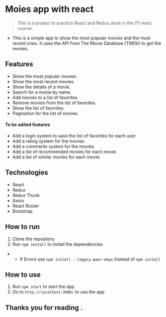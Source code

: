 # Moies app with react
> This is a project to practice React and Redux done in the ITI react course.
* This is a simple app to show the most popular movies and the most recent ones. It uses the API from The Movie Database (TMDb) to get the movies.

## Features
- Show the most popular movies.
- Show the most recent movies.
- Show the details of a movie.
- Search for a movie by name.
- Add movies to a list of favorites.
- Remove movies from the list of favorites.
- Show the list of favorites.
- Pagination for the list of movies. 
#### To be added features
- Add a login system to save the list of favorites for each user.
- Add a rating system for the movies.
- Add a comments system for the movies.
- Add a list of recommended movies for each movie.
- Add a list of similar movies for each movie.

## Technologies
- React
- Redux
- Redux Thunk
- Axios
- React Router
- Bootstrap

## How to run
1. Clone the repository
2. Run `npm install` to install the dependencies
* * If Errors use `npm install --legacy-peer-deps` instead of `npm install`

## How to use
1. Run `npm start` to start the app
2. Go to `http://localhost:3000/` to use the app


## Thanks you for reading .
